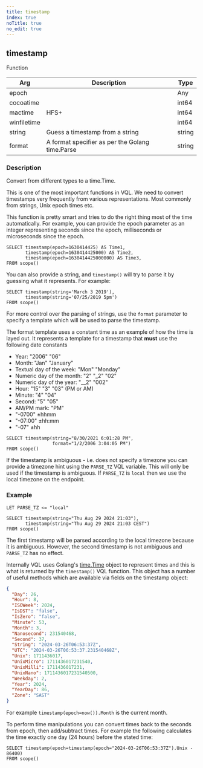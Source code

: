 ```yaml
---
title: timestamp
index: true
noTitle: true
no_edit: true
---
```




<div class="vql_item"></div>


## timestamp
<span class='vql_type pull-right page-header'>Function</span>



<div class="vqlargs"></div>

Arg | Description | Type
----|-------------|-----
epoch||Any
cocoatime||int64
mactime|HFS+|int64
winfiletime||int64
string|Guess a timestamp from a string|string
format|A format specifier as per the Golang time.Parse|string

### Description

Convert from different types to a time.Time.

This is one of the most important functions in VQL. We need to
convert timestamps very frequently from various
representations. Most commonly from strings, Unix epoch times etc.

This function is pretty smart and tries to do the right thing most
of the time automatically. For example, you can provide the epoch
parameter as an integer representing seconds since the epoch,
milliseconds or microseconds since the epoch.

```vql
SELECT timestamp(epoch=1630414425) AS Time1,
       timestamp(epoch=1630414425000) AS Time2,
       timestamp(epoch=1630414425000000) AS Time3,
FROM scope()
```

You can also provide a string, and `timestamp()` will try to parse
it by guessing what it represents. For example:

```vql
SELECT timestamp(string='March 3 2019'),
       timestamp(string='07/25/2019 5pm')
FROM scope()
```

For more control over the parsing of strings, use the `format`
parameter to specify a template which will be used to parse the
timestamp.

The format template uses a constant time as an example of how the
time is layed out. It represents a template for a timestamp that
**must** use the following date constants

* Year: "2006" "06"
* Month: "Jan" "January"
* Textual day of the week: "Mon" "Monday"
* Numeric day of the month: "2" "_2" "02"
* Numeric day of the year: "__2" "002"
* Hour: "15" "3" "03" (PM or AM)
* Minute: "4" "04"
* Second: "5" "05"
* AM/PM mark: "PM"
* "-0700"  ±hhmm
* "-07:00" ±hh:mm
* "-07"    ±hh

```vql
SELECT timestamp(string="8/30/2021 6:01:28 PM",
                 format="1/2/2006 3:04:05 PM")
FROM scope()
```

If the timestamp is ambiguous - i.e. does not specify a timezone
you can provide a timezone hint using the `PARSE_TZ` VQL
variable. This will only be used if the timestamp is ambiguous. If
`PARSE_TZ` is `local` then we use the local timezone on the
endpoint.

### Example

```vql
LET PARSE_TZ <= "local"

SELECT timestamp(string="Thu Aug 29 2024 21:03"),
       timestamp(string="Thu Aug 29 2024 21:03 CEST")
FROM scope()
```

The first timestamp will be parsed according to the local timezone
because it is ambiguous. However, the second timestamp is not
ambiguous and `PARSE_TZ` has no effect.

Internally VQL uses Golang's
[time.Time](https://golang.org/pkg/time/#Time) object to represent
times and this is what is returned by the `timestamp()` VQL
function. This object has a number of useful methods which are
available via fields on the timestamp object:

```json
{
  "Day": 26,
  "Hour": 8,
  "ISOWeek": 2024,
  "IsDST": "false",
  "IsZero": "false",
  "Minute": 53,
  "Month": 3,
  "Nanosecond": 231540468,
  "Second": 37,
  "String": "2024-03-26T06:53:37Z",
  "UTC": "2024-03-26T06:53:37.231540468Z",
  "Unix": 1711436017,
  "UnixMicro": 1711436017231540,
  "UnixMilli": 1711436017231,
  "UnixNano": 1711436017231540500,
  "Weekday": 2,
  "Year": 2024,
  "YearDay": 86,
  "Zone": "SAST"
}
```

For example `timestamp(epoch=now()).Month` is the current month.

To perform time manipulations you can convert times back to the
seconds from epoch, then add/subtract times. For example the
following calculates the time exactly one day (24 hours) before
the stated time:

```vql
SELECT timestamp(epoch=timestamp(epoch="2024-03-26T06:53:37Z").Unix - 86400)
FROM scope()
```


